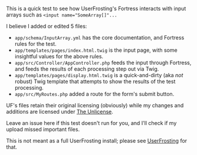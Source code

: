This is a quick test to see how UserFrosting's Fortress interacts with input arrays such as `<input name="SomeArray[]"...`

I believe I added or edited 5 files:
* `app/schema/InputArray.yml` has the core documentation, and Fortress rules for the test.
* `app/templates/pages/index.html.twig` is the input page, with some insightful values for the above rules.
* `app/src/Controller/AppController.php` feeds the input through Fortress, and feeds the results of each processing step out via Twig.
* `app/templates/pages/display.html.twig` is a quick-and-dirty (aka *not* robust) Twig template that attempts to show the results of the test processing.
* `app/src/MyRoutes.php` added a route for the form's submit button.

UF's files retain their original licensing (obviously) while my changes and additions are licensed under [The Unlicense](https://unlicense.org/).

Leave an issue here if this test doesn't run for you, and I'll check if my upload missed important files.

This is not meant as a full UserFrosting install; please see [UserFrosting](https://github.com/userfrosting/UserFrosting/) for that.
